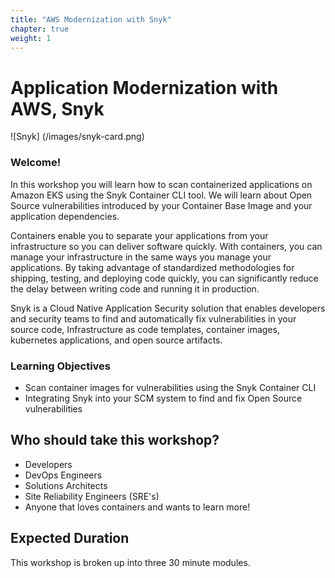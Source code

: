 ```yaml
---
title: "AWS Modernization with Snyk"
chapter: true
weight: 1
---
```


# Application Modernization with AWS, Snyk

![Snyk] (/images/snyk-card.png)

### Welcome!

In this workshop you will learn how to scan containerized applications on Amazon EKS using the Snyk Container CLI tool. We will learn about Open Source vulnerabilities introduced by your Container Base Image and your application dependencies. 

Containers enable you to separate your applications from your infrastructure so you can deliver software quickly. With containers, you can manage your infrastructure in the same ways you manage your applications. By taking advantage of standardized methodologies for shipping, testing, and deploying code quickly, you can significantly reduce the delay between writing code and running it in production.

Snyk is a Cloud Native Application Security solution that enables developers and security teams to find and automatically fix vulnerabilities in your source code, Infrastructure as code templates, container images, kubernetes applications, and open source artifacts.

### Learning Objectives
- Scan container images for vulnerabilities using the Snyk Container CLI
- Integrating Snyk into your SCM system to find and fix Open Source vulnerabilities

## Who should take this workshop?
- Developers 
- DevOps Engineers
- Solutions Architects
- Site Reliability Engineers (SRE's)
- Anyone that loves containers and wants to learn more!

## Expected Duration
This workshop is broken up into three 30 minute modules. 